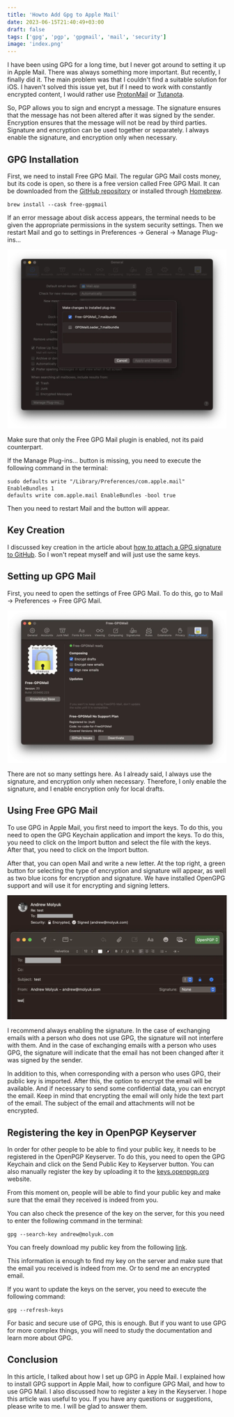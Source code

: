 ```yaml
---
title: 'Howto Add Gpg to Apple Mail'
date: 2023-06-15T21:40:49+03:00
draft: false
tags: ['gpg', 'pgp', 'gpgmail', 'mail', 'security']
image: 'index.png'
---
```


I have been using GPG for a long time, but I never got around to setting it up in Apple Mail. There was always something
more important. But recently, I finally did it. The main problem was that I couldn't find a suitable solution for iOS. I
haven't solved this issue yet, but if I need to work with constantly encrypted content, I would rather use
[ProtonMail](https://protonmail.com/) or [Tutanota](https://tutanota.com/).

So, PGP allows you to sign and encrypt a message. The signature ensures that the message has not been altered after it
was signed by the sender. Encryption ensures that the message will not be read by third parties. Signature and
encryption can be used together or separately. I always enable the signature, and encryption only when necessary.

<!--more-->

## GPG Installation

First, we need to install Free GPG Mail. The regular GPG Mail costs money, but its code is open, so there is a free
version called Free GPG Mail. It can be downloaded from the
[GitHub repository](https://github.com/Free-GPGMail/Free-GPGMail/releases) or installed through
[Homebrew](https://brew.sh/).

```shell
brew install --cask free-gpgmail
```

If an error message about disk access appears, the terminal needs to be given the appropriate permissions in the system
security settings. Then we restart Mail and go to settings in Preferences -> General -> Manage Plug-ins...

![mail-plugins.webp ](mail-plugins.webp)

Make sure that only the Free GPG Mail plugin is enabled, not its paid counterpart.

If the Manage Plug-ins... button is missing, you need to execute the following command in the terminal:

```shell
sudo defaults write "/Library/Preferences/com.apple.mail" EnableBundles 1
defaults write com.apple.mail EnableBundles -bool true
```

Then you need to restart Mail and the button will appear.

## Key Creation

I discussed key creation in the article about [how to attach a GPG signature to GitHub](/blog/howto-add-gpg-to-github/).
So I won't repeat myself and will just use the same keys.

## Setting up GPG Mail

First, you need to open the settings of Free GPG Mail. To do this, go to Mail -> Preferences -> Free GPG Mail.

![mail-free-gpgmail.webp](mail-free-gpgmail.webp)

There are not so many settings here. As I already said, I always use the signature, and encryption only when necessary.
Therefore, I only enable the signature, and I enable encryption only for local drafts.

## Using Free GPG Mail

To use GPG in Apple Mail, you first need to import the keys. To do this, you need to open the GPG Keychain application
and import the keys. To do this, you need to click on the Import button and select the file with the keys. After that,
you need to click on the Import button.

After that, you can open Mail and write a new letter. At the top right, a green button for selecting the type of
encryption and signature will appear, as well as two blue icons for encryption and signature. We have installed OpenGPG
support and will use it for encrypting and signing letters.

![mail-compose.webp](mail-compose.webp)

I recommend always enabling the signature. In the case of exchanging emails with a person who does not use GPG, the
signature will not interfere with them. And in the case of exchanging emails with a person who uses GPG, the signature
will indicate that the email has not been changed after it was signed by the sender.

In addition to this, when corresponding with a person who uses GPG, their public key is imported. After this, the option
to encrypt the email will be available. And if necessary to send some confidential data, you can encrypt the email. Keep
in mind that encrypting the email will only hide the text part of the email. The subject of the email and attachments
will not be encrypted.

## Registering the key in OpenPGP Keyserver

In order for other people to be able to find your public key, it needs to be registered in the OpenPGP Keyserver. To do
this, you need to open the GPG Keychain and click on the Send Public Key to Keyserver button. You can also manually
register the key by uploading it to the [keys.openpgp.org](https://keys.openpgp.org/) website.

From this moment on, people will be able to find your public key and make sure that the email they received is indeed
from you.

You can also check the presence of the key on the server, for this you need to enter the following command in the
terminal:

```shell
gpg --search-key andrew@molyuk.com
```

You can freely download my public key from the following
[link](https://keys.openpgp.org/vks/v1/by-fingerprint/5A462993E1691B4510390F6C8B43AD0BAE6616A7).

This information is enough to find my key on the server and make sure that the email you received is indeed from me. Or
to send me an encrypted email.

If you want to update the keys on the server, you need to execute the following command:

```shell
gpg --refresh-keys
```

For basic and secure use of GPG, this is enough. But if you want to use GPG for more complex things, you will need to
study the documentation and learn more about GPG.

## Conclusion

In this article, I talked about how I set up GPG in Apple Mail. I explained how to install GPG support in Apple Mail,
how to configure GPG Mail, and how to use GPG Mail. I also discussed how to register a key in the Keyserver. I hope this
article was useful to you. If you have any questions or suggestions, please write to me. I will be glad to answer them.
